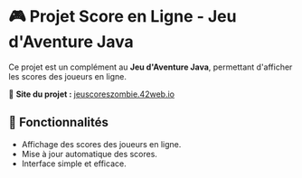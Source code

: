 # 🎮 Projet Score en Ligne - Jeu d'Aventure Java

Ce projet est un complément au **Jeu d'Aventure Java**, permettant d'afficher les scores des joueurs en ligne.

🔗 **Site du projet :** [jeuscoreszombie.42web.io](http://jeuscoreszombie.42web.io)

## 📌 Fonctionnalités
- Affichage des scores des joueurs en ligne.
- Mise à jour automatique des scores.
- Interface simple et efficace.


